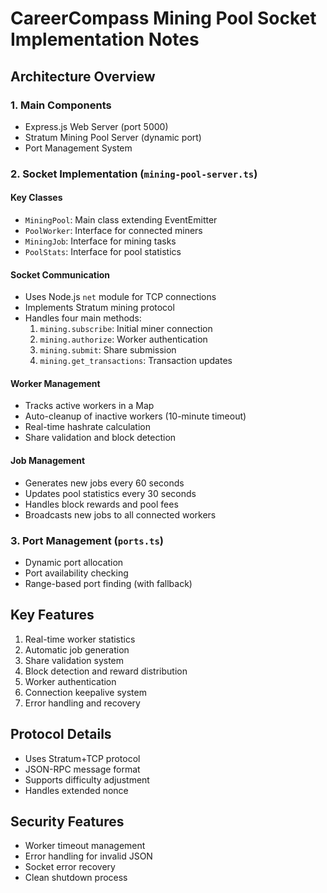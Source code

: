 # CareerCompass Mining Pool Socket Implementation Notes

## Architecture Overview

### 1. Main Components
- Express.js Web Server (port 5000)
- Stratum Mining Pool Server (dynamic port)
- Port Management System

### 2. Socket Implementation (`mining-pool-server.ts`)

#### Key Classes
- `MiningPool`: Main class extending EventEmitter
- `PoolWorker`: Interface for connected miners
- `MiningJob`: Interface for mining tasks
- `PoolStats`: Interface for pool statistics

#### Socket Communication
- Uses Node.js `net` module for TCP connections
- Implements Stratum mining protocol
- Handles four main methods:
  1. `mining.subscribe`: Initial miner connection
  2. `mining.authorize`: Worker authentication
  3. `mining.submit`: Share submission
  4. `mining.get_transactions`: Transaction updates

#### Worker Management
- Tracks active workers in a Map
- Auto-cleanup of inactive workers (10-minute timeout)
- Real-time hashrate calculation
- Share validation and block detection

#### Job Management
- Generates new jobs every 60 seconds
- Updates pool statistics every 30 seconds
- Handles block rewards and pool fees
- Broadcasts new jobs to all connected workers

### 3. Port Management (`ports.ts`)
- Dynamic port allocation
- Port availability checking
- Range-based port finding (with fallback)

## Key Features
1. Real-time worker statistics
2. Automatic job generation
3. Share validation system
4. Block detection and reward distribution
5. Worker authentication
6. Connection keepalive system
7. Error handling and recovery

## Protocol Details
- Uses Stratum+TCP protocol
- JSON-RPC message format
- Supports difficulty adjustment
- Handles extended nonce

## Security Features
- Worker timeout management
- Error handling for invalid JSON
- Socket error recovery
- Clean shutdown process
